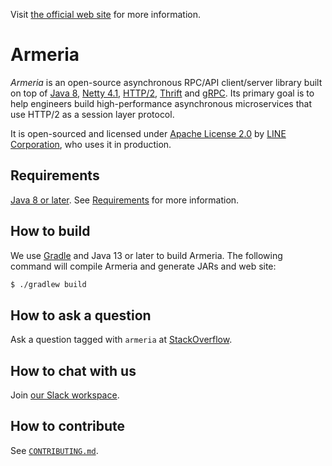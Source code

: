 Visit [the official web site](https://line.github.io/armeria/) for more information.

# Armeria

_Armeria_ is an open-source asynchronous RPC/API client/server library built on top of
[Java 8](https://go.java/), [Netty 4.1](https://netty.io/), [HTTP/2](https://http2.github.io/),
[Thrift](https://thrift.apache.org/) and [gRPC](https://grpc.io/). Its primary goal is to help engineers build
high-performance asynchronous microservices that use HTTP/2 as a session layer protocol.

It is open-sourced and licensed under [Apache License 2.0](https://tldrlegal.com/license/apache-license-2.0-(apache-2.0))
by [LINE Corporation](https://linecorp.com/en/), who uses it in production.

## Requirements

[Java 8 or later](https://adoptopenjdk.net/).
See [Requirements](https://line.github.io/armeria/setup.html#requirements) for more information.

## How to build

We use [Gradle](https://gradle.org/) and Java 13 or later to build Armeria.
The following command will compile Armeria and generate JARs and web site:

```bash
$ ./gradlew build
```

## How to ask a question

Ask a question tagged with `armeria` at [StackOverflow](https://stackoverflow.com/questions/tagged/armeria).

## How to chat with us

Join [our Slack workspace](https://join.slack.com/t/line-armeria/shared_invite/enQtNjIxNDU1ODU1MTI2LWRlMGRjMzIwOTIzMzA2NDA1NGMwMTg2MTA3MzE4MDYyMjUxMjRlNWRiZTc1N2Q3ZGRjNDA5ZDZhZTI1NGEwODk).

## How to contribute

See [`CONTRIBUTING.md`](CONTRIBUTING.md).

